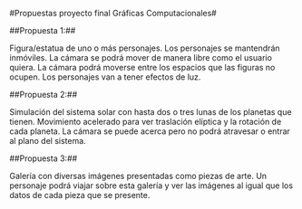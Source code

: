 #Propuestas proyecto final Gráficas Computacionales#

##Propuesta 1:##

Figura/estatua de uno o más personajes. Los personajes se mantendrán inmóviles. La cámara se podrá mover de manera libre como el usuario quiera. La cámara podrá moverse entre los espacios que las figuras no ocupen. Los personajes van a tener efectos de luz.

##Propuesta 2:##

Simulación del sistema solar con hasta dos o tres lunas de los planetas que tienen. Movimiento acelerado para ver traslación elíptica y la rotación de cada planeta. La cámara se puede acerca pero no podrá atravesar o entrar al plano del sistema.

##Propuesta 3:##

Galería con diversas imágenes presentadas como piezas de arte. Un personaje podrá viajar sobre esta galería y ver las imágenes al igual que los datos de cada pieza que se presente.
